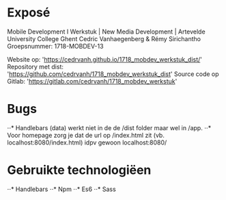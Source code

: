 # Exposé
Mobile Development I Werkstuk | New Media Development | Artevelde University College Ghent
Cedric Vanhaegenberg & Rémy Sirichantho
Groepsnummer: 1718-MOBDEV-13

Website op: 'https://cedrvanh.github.io/1718_mobdev_werkstuk_dist/'
Repository met dist: 'https://github.com/cedrvanh/1718_mobdev_werkstuk_dist'
Source code op Gitlab: 'https://gitlab.com/cedrvanh/1718_mobdev_werkstuk'

# Bugs
⋅⋅* Handlebars (data) werkt niet in de de /dist folder maar wel in /app.
⋅⋅* Voor homepage zorg je dat de url op /index.html zit (vb. localhost:8080/index.html) idpv gewoon localhost:8080/

# Gebruikte technologiëen
⋅⋅* Handlebars
⋅⋅* Npm
⋅⋅* Es6
⋅⋅* Sass